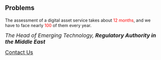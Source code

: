 ## Problems

<p style="font-size: 1.2rem">

The assessment of a digital asset service takes about <span style="color: red;">12 months</span>, and we have to face nearly <span style="color: red;">100</span> of them every year. <br/>

<span style="font-style: italic; font-size: 1.1rem;">The Head of Emerging Technology, <b>Regulatory Authority in the Middle East</b></span>

</p>

<a style="font-size: 1.1rem;" href="mailto:contact@insightic.io">Contact Us</a>
